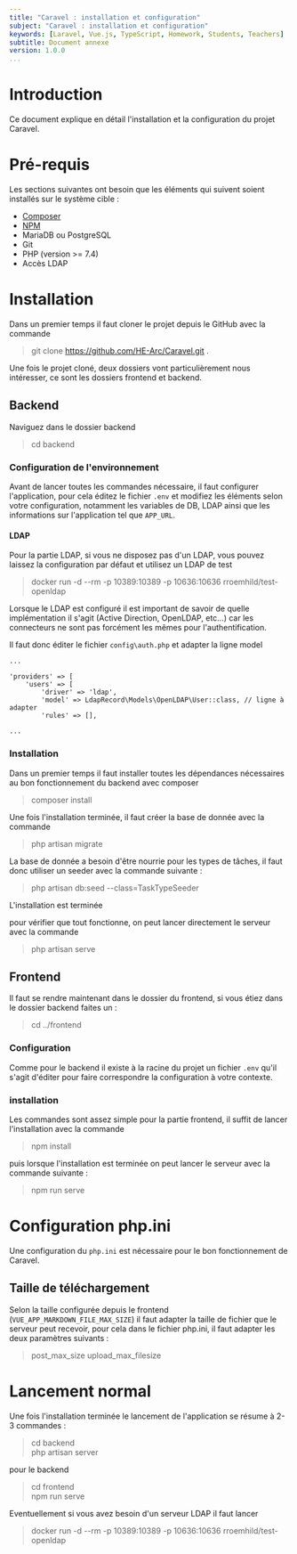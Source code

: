 ```yaml
---
title: "Caravel : installation et configuration"
subject: "Caravel : installation et configuration"
keywords: [Laravel, Vue.js, TypeScript, Homework, Students, Teachers]
subtitle: Document annexe
version: 1.0.0
...
```


# Introduction
Ce document explique en détail l'installation et la configuration du projet Caravel.

# Pré-requis
Les sections suivantes ont besoin que les éléments qui suivent soient installés sur le système cible :

* [Composer](https://getcomposer.org/)
* [NPM](https://www.npmjs.com/)
* MariaDB ou PostgreSQL
* Git
* PHP (version >= 7.4)
* Accès LDAP

# Installation
Dans un premier temps il faut cloner le projet depuis le GitHub avec la commande 

> git clone https://github.com/HE-Arc/Caravel.git .

Une fois le projet cloné, deux dossiers vont particulièrement nous intéresser, ce sont les dossiers frontend et backend.

## Backend
Naviguez dans le dossier backend

> cd backend

### Configuration de l'environnement
Avant de lancer toutes les commandes nécessaire, il faut configurer l'application, pour cela éditez le fichier `.env` et modifiez les éléments selon votre configuration, notamment les variables de DB, LDAP ainsi que les informations sur l'application tel que `APP_URL`.

#### LDAP 
Pour la partie LDAP, si vous ne disposez pas d'un LDAP, vous pouvez laissez la configuration par défaut et utilisez un LDAP de test 

> docker run -d --rm -p 10389:10389 -p 10636:10636 rroemhild/test-openldap

Lorsque le LDAP est configuré il est important de savoir de quelle implémentation il s'agit (Active Direction, OpenLDAP, etc...) car les connecteurs ne sont pas forcément les mêmes pour l'authentification. 

Il faut donc éditer le fichier `config\auth.php` et adapter la ligne model 

```{.php caption="configuration de la connexion LDAP"}
...

'providers' => [
    'users' => [
        'driver' => 'ldap',
        'model' => LdapRecord\Models\OpenLDAP\User::class, // ligne à adapter
        'rules' => [],

...
```

### Installation
Dans un premier temps il faut installer toutes les dépendances nécessaires au bon fonctionnement du backend avec composer

> composer install

Une fois l'installation terminée, il faut créer la base de donnée avec la commande 

> php artisan migrate

La base de donnée a besoin d'être nourrie pour les types de tâches, il faut donc utiliser un seeder avec la commande suivante :

> php artisan db:seed --class=TaskTypeSeeder

L'installation est terminée

pour vérifier que tout fonctionne, on peut lancer directement le serveur avec la commande 

> php artisan serve

## Frontend
Il faut se rendre maintenant dans le dossier du frontend, si vous étiez dans le dossier backend faites un : 

> cd ../frontend

### Configuration 
Comme pour le backend il existe à la racine du projet un fichier `.env` qu'il s'agit d'éditer pour faire correspondre la configuration à votre contexte.

### installation
Les commandes sont assez simple pour la partie frontend, il suffit de lancer l'installation avec la commande 

> npm install

puis lorsque l'installation est terminée on peut lancer le serveur avec la commande suivante : 

> npm run serve


# Configuration php.ini
Une configuration du `php.ini` est nécessaire pour le bon fonctionnement de Caravel.

## Taille de téléchargement
Selon la taille configurée depuis le frontend (`VUE_APP_MARKDOWN_FILE_MAX_SIZE`) il faut adapter la taille de fichier que le serveur peut recevoir, pour cela dans le fichier php.ini, il faut adapter les deux paramètres suivants : 

> post_max_size
> upload_max_filesize

# Lancement normal
Une fois l'installation terminée le lancement de l'application se résume à 2-3 commandes : 

> cd backend \
> php artisan server

pour le backend 

> cd frontend \
> npm run serve

Eventuellement si vous avez besoin d'un serveur LDAP il faut lancer 

> docker run -d --rm -p 10389:10389 -p 10636:10636 rroemhild/test-openldap
